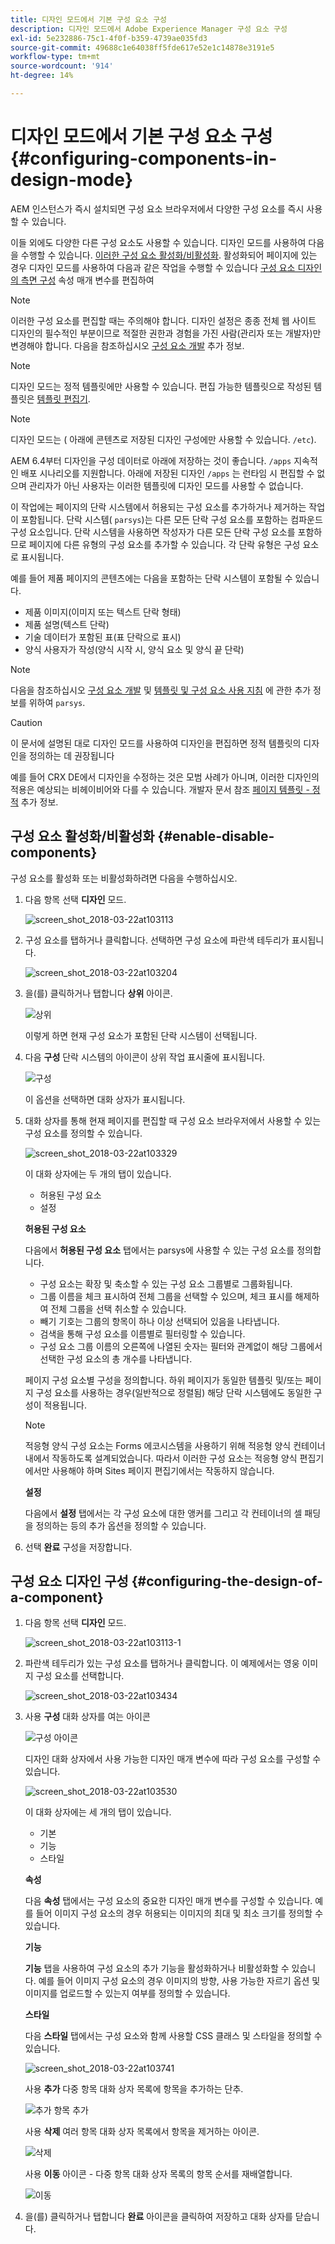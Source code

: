 ```yaml
---
title: 디자인 모드에서 기본 구성 요소 구성
description: 디자인 모드에서 Adobe Experience Manager 구성 요소 구성
exl-id: 5e232886-75c1-4f0f-b359-4739ae035fd3
source-git-commit: 49688c1e64038ff5fde617e52e1c14878e3191e5
workflow-type: tm+mt
source-wordcount: '914'
ht-degree: 14%

---
```


# 디자인 모드에서 기본 구성 요소 구성{#configuring-components-in-design-mode}

AEM 인스턴스가 즉시 설치되면 구성 요소 브라우저에서 다양한 구성 요소를 즉시 사용할 수 있습니다.

이들 외에도 다양한 다른 구성 요소도 사용할 수 있습니다. 디자인 모드를 사용하여 다음을 수행할 수 있습니다. [이러한 구성 요소 활성화/비활성화](#enable-disable-components). 활성화되어 페이지에 있는 경우 디자인 모드를 사용하여 다음과 같은 작업을 수행할 수 있습니다 [구성 요소 디자인의 측면 구성](#configuring-the-design-of-a-component) 속성 매개 변수를 편집하여

>[!NOTE]
>
>이러한 구성 요소를 편집할 때는 주의해야 합니다. 디자인 설정은 종종 전체 웹 사이트 디자인의 필수적인 부분이므로 적절한 권한과 경험을 가진 사람(관리자 또는 개발자)만 변경해야 합니다. 다음을 참조하십시오 [구성 요소 개발](/help/sites-developing/components.md) 추가 정보.

>[!NOTE]
>
>디자인 모드는 정적 템플릿에만 사용할 수 있습니다. 편집 가능한 템플릿으로 작성된 템플릿은 [템플릿 편집기](/help/sites-authoring/templates.md).

>[!NOTE]
>
>디자인 모드는 ( 아래에 콘텐츠로 저장된 디자인 구성에만 사용할 수 있습니다. `/etc`).
>
>AEM 6.4부터 디자인을 구성 데이터로 아래에 저장하는 것이 좋습니다. `/apps` 지속적인 배포 시나리오를 지원합니다. 아래에 저장된 디자인 `/apps` 는 런타임 시 편집할 수 없으며 관리자가 아닌 사용자는 이러한 템플릿에 디자인 모드를 사용할 수 없습니다.

이 작업에는 페이지의 단락 시스템에서 허용되는 구성 요소를 추가하거나 제거하는 작업이 포함됩니다. 단락 시스템( `parsys`)는 다른 모든 단락 구성 요소를 포함하는 컴파운드 구성 요소입니다. 단락 시스템을 사용하면 작성자가 다른 모든 단락 구성 요소를 포함하므로 페이지에 다른 유형의 구성 요소를 추가할 수 있습니다. 각 단락 유형은 구성 요소로 표시됩니다.

예를 들어 제품 페이지의 콘텐츠에는 다음을 포함하는 단락 시스템이 포함될 수 있습니다.

* 제품 이미지(이미지 또는 텍스트 단락 형태)
* 제품 설명(텍스트 단락)
* 기술 데이터가 포함된 표(표 단락으로 표시)
* 양식 사용자가 작성(양식 시작 시, 양식 요소 및 양식 끝 단락)

>[!NOTE]
>
>다음을 참조하십시오 [구성 요소 개발](/help/sites-developing/components.md) 및 [템플릿 및 구성 요소 사용 지침](/help/sites-developing/dev-guidelines-bestpractices.md#guidelines-for-using-templates-and-components) 에 관한 추가 정보를 위하여 `parsys`.

>[!CAUTION]
>
>이 문서에 설명된 대로 디자인 모드를 사용하여 디자인을 편집하면 정적 템플릿의 디자인을 정의하는 데 권장됩니다
>
>예를 들어 CRX DE에서 디자인을 수정하는 것은 모범 사례가 아니며, 이러한 디자인의 적용은 예상되는 비헤이비어와 다를 수 있습니다. 개발자 문서 참조 [페이지 템플릿 - 정적](/help/sites-developing/page-templates-static.md#how-template-designs-are-applied) 추가 정보.

## 구성 요소 활성화/비활성화 {#enable-disable-components}

구성 요소를 활성화 또는 비활성화하려면 다음을 수행하십시오.

1. 다음 항목 선택 **디자인** 모드.

   ![screen_shot_2018-03-22at103113](assets/screen_shot_2018-03-22at103113.png)

1. 구성 요소를 탭하거나 클릭합니다. 선택하면 구성 요소에 파란색 테두리가 표시됩니다.

   ![screen_shot_2018-03-22at103204](assets/screen_shot_2018-03-22at103204.png)

1. 을(를) 클릭하거나 탭합니다 **상위** 아이콘.

   ![상위](do-not-localize/screen_shot_2018-03-22at103204.png)

   이렇게 하면 현재 구성 요소가 포함된 단락 시스템이 선택됩니다.

1. 다음 **구성** 단락 시스템의 아이콘이 상위 작업 표시줄에 표시됩니다.

   ![구성](do-not-localize/screen_shot_2018-03-22at103256.png)

   이 옵션을 선택하면 대화 상자가 표시됩니다.

1. 대화 상자를 통해 현재 페이지를 편집할 때 구성 요소 브라우저에서 사용할 수 있는 구성 요소를 정의할 수 있습니다.

   ![screen_shot_2018-03-22at103329](assets/screen_shot_2018-03-22at103329.png)

   이 대화 상자에는 두 개의 탭이 있습니다.

   * 허용된 구성 요소
   * 설정

   **허용된 구성 요소**

   다음에서 **허용된 구성 요소** 탭에서는 parsys에 사용할 수 있는 구성 요소를 정의합니다.

   * 구성 요소는 확장 및 축소할 수 있는 구성 요소 그룹별로 그룹화됩니다.
   * 그룹 이름을 체크 표시하여 전체 그룹을 선택할 수 있으며, 체크 표시를 해제하여 전체 그룹을 선택 취소할 수 있습니다.
   * 빼기 기호는 그룹의 항목이 하나 이상 선택되어 있음을 나타냅니다.
   * 검색을 통해 구성 요소를 이름별로 필터링할 수 있습니다.
   * 구성 요소 그룹 이름의 오른쪽에 나열된 숫자는 필터와 관계없이 해당 그룹에서 선택한 구성 요소의 총 개수를 나타냅니다.

   페이지 구성 요소별 구성을 정의합니다. 하위 페이지가 동일한 템플릿 및/또는 페이지 구성 요소를 사용하는 경우(일반적으로 정렬됨) 해당 단락 시스템에도 동일한 구성이 적용됩니다.

   >[!NOTE]
   >
   >적응형 양식 구성 요소는 Forms 에코시스템을 사용하기 위해 적응형 양식 컨테이너 내에서 작동하도록 설계되었습니다. 따라서 이러한 구성 요소는 적응형 양식 편집기에서만 사용해야 하며 Sites 페이지 편집기에서는 작동하지 않습니다.

   **설정**

   다음에서 **설정** 탭에서는 각 구성 요소에 대한 앵커를 그리고 각 컨테이너의 셀 패딩을 정의하는 등의 추가 옵션을 정의할 수 있습니다.

1. 선택 **완료** 구성을 저장합니다.

## 구성 요소 디자인 구성 {#configuring-the-design-of-a-component}

1. 다음 항목 선택 **디자인** 모드.

   ![screen_shot_2018-03-22at103113-1](assets/screen_shot_2018-03-22at103113-1.png)

1. 파란색 테두리가 있는 구성 요소를 탭하거나 클릭합니다. 이 예제에서는 영웅 이미지 구성 요소를 선택합니다.

   ![screen_shot_2018-03-22at103434](assets/screen_shot_2018-03-22at103434.png)

1. 사용 **구성** 대화 상자를 여는 아이콘

   ![구성 아이콘](do-not-localize/screen_shot_2018-03-22at103256-1.png)

   디자인 대화 상자에서 사용 가능한 디자인 매개 변수에 따라 구성 요소를 구성할 수 있습니다.

   ![screen_shot_2018-03-22at103530](assets/screen_shot_2018-03-22at103530.png)

   이 대화 상자에는 세 개의 탭이 있습니다.

   * 기본
   * 기능
   * 스타일

   **속성**

   다음 **속성** 탭에서는 구성 요소의 중요한 디자인 매개 변수를 구성할 수 있습니다. 예를 들어 이미지 구성 요소의 경우 허용되는 이미지의 최대 및 최소 크기를 정의할 수 있습니다.

   **기능**

   **기능** 탭을 사용하여 구성 요소의 추가 기능을 활성화하거나 비활성화할 수 있습니다. 예를 들어 이미지 구성 요소의 경우 이미지의 방향, 사용 가능한 자르기 옵션 및 이미지를 업로드할 수 있는지 여부를 정의할 수 있습니다.

   **스타일**

   다음 **스타일** 탭에서는 구성 요소와 함께 사용할 CSS 클래스 및 스타일을 정의할 수 있습니다.

   ![screen_shot_2018-03-22at103741](assets/screen_shot_2018-03-22at103741.png)

   사용 **추가** 다중 항목 대화 상자 목록에 항목을 추가하는 단추.

   ![추가 항목 추가](assets/chlimage_1-94.png)

   사용 **삭제** 여러 항목 대화 상자 목록에서 항목을 제거하는 아이콘.

   ![삭제](do-not-localize/screen_shot_2018-03-22at103809.png)

   사용 **이동** 아이콘 - 다중 항목 대화 상자 목록의 항목 순서를 재배열합니다.

   ![이동](do-not-localize/screen_shot_2018-03-22at103816.png)

1. 을(를) 클릭하거나 탭합니다 **완료** 아이콘을 클릭하여 저장하고 대화 상자를 닫습니다.
